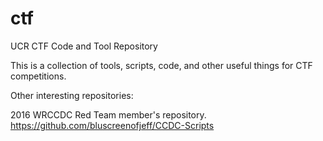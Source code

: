 # ctf
UCR CTF Code and Tool Repository

This is a collection of tools, scripts, code, and other useful things for CTF competitions.

Other interesting repositories:

2016 WRCCDC Red Team member's repository.
https://github.com/bluscreenofjeff/CCDC-Scripts
